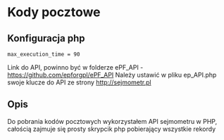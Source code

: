 # Kody pocztowe

## Konfiguracja php
```
max_execution_time = 90
```

Link do API, powinno być w folderze ePF_API - https://github.com/epforgpl/ePF_API
Należy ustawić w pliku ep_API.php swoje klucze do API ze strony http://sejmometr.pl

## Opis

Do pobrania kodów pocztowych wykorzystałem API sejmometru w PHP, całością zajmuje się prosty skrypcik php pobierający wszystkie rekordy